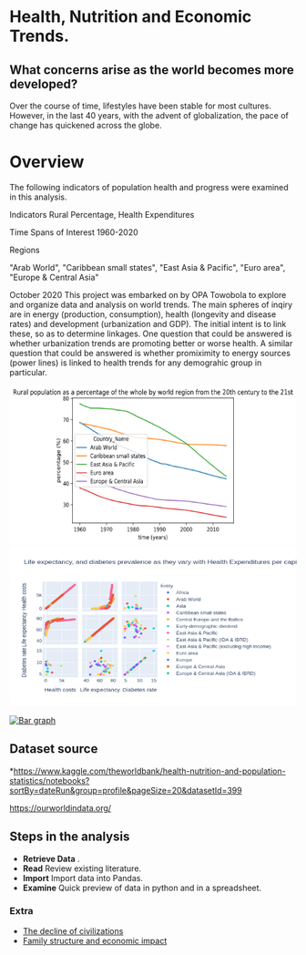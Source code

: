 # Health, Nutrition and Economic Trends.

## What concerns arise as the world becomes more developed?

Over the course of time, lifestyles have been stable for most cultures. However, in the last 40 years, with the advent of globalization, the pace of change has quickened across the globe.

#   Overview

The following indicators of population health and progress were examined in this analysis.


Indicators 
Rural Percentage, Health Expenditures 

Time Spans of Interest
1960-2020  

Regions

"Arab World",	"Caribbean small states",	"East Asia & Pacific",	"Euro area",	"Europe & Central Asia"


October 2020 This project was embarked on by OPA Towobola to explore and organize data and analysis on world trends. The main spheres of inqiry are in energy (production, consumption), health (longevity and disease rates) and development (urbanization and GDP). The initial intent is to link these, so as to determine linkages. One question that could be answered is whether urbanization trends are promoting better or worse health. A similar question that could be answered is whether promiximity to energy sources (power lines) is linked to health trends for any demograhic group in particular. 

<a href="https://github.com/CarveTheFuture/TrendsInEnergyDevelopmentAndHealth">
         <img alt="Rural population trends" src="RuralPopulation.png"
         width=600" height="280">
      </a>

<a href="https://github.com/CarveTheFuture/TrendsInEnergyDevelopmentAndHealth">
         <img alt="2-way comparison of factors" src="CombinedCorrelation.png"
         width=600" height="280">
      </a>



[![Bar graph](https://github.com/CarveTheFuture/TrendsInEnergyDevelopmentAndHealth/blob/master/Health/BarGraphEmbedPreview.png "Bar graph")](https://public.tableau.com/views/Health_NCU_Expenditures/HealthExpendituresNationalCurrencyUnitsofGDP?:language=en&:display_count=y&publish=yes&:origin=viz_share_link "Bar graph")

## Dataset source
*https://www.kaggle.com/theworldbank/health-nutrition-and-population-statistics/notebooks?sortBy=dateRun&group=profile&pageSize=20&datasetId=399

https://ourworldindata.org/



## Steps in the analysis
* __Retrieve Data__ .
* __Read__  Review existing literature.
* __Import__ Import data into Pandas.
* __Examine__ Quick preview of data in python and in a spreadsheet.



### Extra
* [The decline of civilizations](https://us.pycon.org/2013/community/tutorials/23/)
* [Family structure and economic impact](http://researchcomputing.github.io/meetup_spring_2014/)
